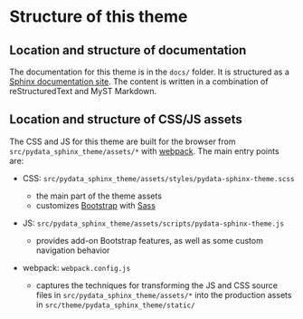 # Structure of this theme

## Location and structure of documentation

The documentation for this theme is in the `docs/` folder.
It is structured as a [Sphinx documentation site](https://sphinx-doc.org).
The content is written in a combination of reStructuredText and MyST Markdown.

## Location and structure of CSS/JS assets

The CSS and JS for this theme are built for the browser from `src/pydata_sphinx_theme/assets/*` with
[webpack](https://webpack.js.org/). The main entry points are:

- CSS: `src/pydata_sphinx_theme/assets/styles/pydata-sphinx-theme.scss`

  - the main part of the theme assets
  - customizes [Bootstrap](https://getbootstrap.com/) with [Sass](https://sass-lang.com)

- JS: `src/pydata_sphinx_theme/assets/scripts/pydata-sphinx-theme.js`

  - provides add-on Bootstrap features, as well as some custom navigation behavior

- webpack: `webpack.config.js`

  - captures the techniques for transforming the JS and CSS source files in
    `src/pydata_sphinx_theme/assets/*` into the production assets in `src/theme/pydata_sphinx_theme/static/`
